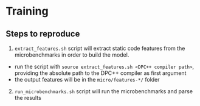 # Training
## Steps to reproduce
1. `extract_features.sh` script will extract static code features from the microbenchmarks in order to build the model.
  - run the script with `source extract_features.sh <DPC++ compiler path>`, providing the absolute path to the DPC++ compiler as first argument
  - the output features will be in the `micro/features-*/` folder
2. `run_microbenchmarks.sh` script will run the microbenchmarks and parse the results